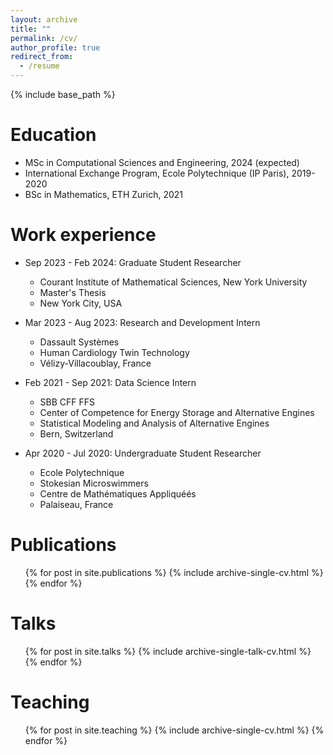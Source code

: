 ```yaml
---
layout: archive
title: ""
permalink: /cv/
author_profile: true
redirect_from:
  - /resume
---
```


{% include base_path %}

Education
======
* MSc in Computational Sciences and Engineering, 2024 (expected)
* International Exchange Program, Ecole Polytechnique (IP Paris), 2019-2020
* BSc in Mathematics, ETH Zurich, 2021

Work experience
======
* Sep 2023 - Feb 2024: Graduate Student Researcher
  * Courant Institute of Mathematical Sciences, New York University
  * Master's Thesis
  * New York City, USA

* Mar 2023 - Aug 2023: Research and Development Intern
  * Dassault Systèmes
  * Human Cardiology Twin Technology
  * Vélizy-Villacoublay, France

* Feb 2021 - Sep 2021: Data Science Intern
  * SBB CFF FFS
  * Center of Competence for Energy Storage and Alternative Engines
  * Statistical Modeling and Analysis of Alternative Engines
  * Bern, Switzerland

* Apr 2020 - Jul 2020: Undergraduate Student Researcher
  * Ecole Polytechnique
  * Stokesian Microswimmers
  * Centre de Mathématiques Appliquéés
  * Palaiseau, France
    

Publications
======
  <ul>{% for post in site.publications %}
    {% include archive-single-cv.html %}
  {% endfor %}</ul>
  
Talks
======
  <ul>{% for post in site.talks %}
    {% include archive-single-talk-cv.html %}
  {% endfor %}</ul>
  
Teaching
======
  <ul>{% for post in site.teaching %}
    {% include archive-single-cv.html %}
  {% endfor %}</ul>
  

